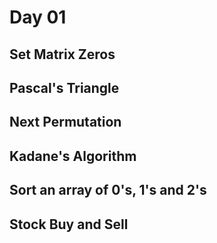 # Day 01

## Set Matrix Zeros


## Pascal's Triangle

## Next Permutation

## Kadane's Algorithm

## Sort an array of 0's, 1's and 2's

## Stock Buy and Sell
